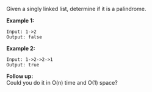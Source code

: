 Given a singly linked list, determine if it is a palindrome.

**Example 1:**

    Input: 1->2
    Output: false

**Example 2:**

    Input: 1->2->2->1
    Output: true

**Follow up:**  
Could you do it in O(n) time and O(1) space?
